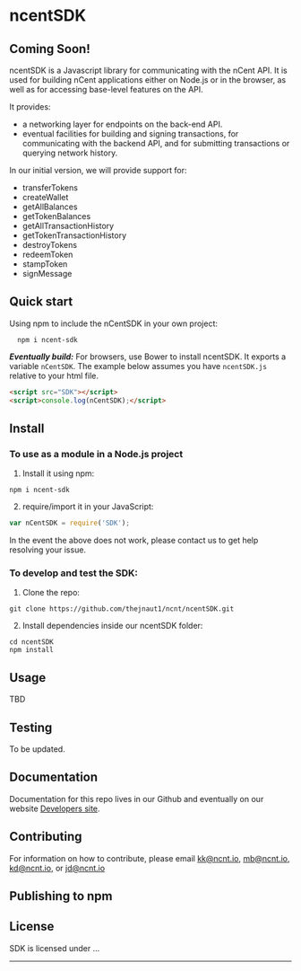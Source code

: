 # ncentSDK
## Coming Soon!

ncentSDK is a Javascript library for communicating with the nCent API. It is used for building nCent applications either on Node.js or in the browser, as well as for accessing base-level features on the API.

It provides:
- a networking layer for endpoints on the back-end API.
- eventual facilities for building and signing transactions, for communicating with the backend API, and for submitting transactions or querying network history.

In our initial version, we will provide support for:

 - transferTokens
 - createWallet
 - getAllBalances
 - getTokenBalances
 - getAllTransactionHistory
 - getTokenTransactionHistory
 - destroyTokens
 - redeemToken
 - stampToken
 - signMessage

## Quick start

Using npm to include the nCentSDK in your own project:
```shell
  npm i ncent-sdk
```

***Eventually build:***
For browsers, use Bower to install ncentSDK. It exports a
variable `nCentSDK`. The example below assumes you have `ncentSDK.js`
relative to your html file.

```html
<script src="SDK"></script>
<script>console.log(nCentSDK);</script>

```

## Install

### To use as a module in a Node.js project
1. Install it using npm:
  ```shell
  npm i ncent-sdk
  ```

2. require/import it in your JavaScript:
  ```js
  var nCentSDK = require('SDK');
  ```

In the event the above does not work, please contact us to get help resolving your issue.


### To develop and test the SDK:

1. Clone the repo:

  ```shell
  git clone https://github.com/thejnaut1/ncnt/ncentSDK.git
  ```

2. Install dependencies inside our ncentSDK folder:
  ```shell
  cd ncentSDK
  npm install
  ```

## Usage

TBD

## Testing
To be updated.

## Documentation
Documentation for this repo lives in our Github and eventually on our website [Developers site](https://www.ncnt.io).

## Contributing
For information on how to contribute, please email kk@ncnt.io, mb@ncnt.io, kd@ncnt.io, or jd@ncnt.io

## Publishing to npm


## License
SDK is licensed under ...

------------
